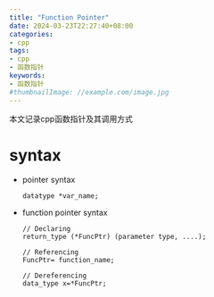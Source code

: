 ```yaml
---
title: "Function Pointer"
date: 2024-03-23T22:27:40+08:00
categories:
- cpp
tags:
- cpp
- 函数指针
keywords:
- 函数指针
#thumbnailImage: //example.com/image.jpg
---
```

本文记录cpp函数指针及其调用方式
<!--more-->

# syntax

* pointer syntax
    ```
    datatype *var_name; 
    ```
* function pointer syntax
    ```
    // Declaring
    return_type (*FuncPtr) (parameter type, ....); 

    // Referencing
    FuncPtr= function_name;

    // Dereferencing
    data_type x=*FuncPtr; 
    ```